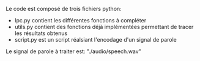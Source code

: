 Le code est composé de trois fichiers python:
- lpc.py contient les différentes fonctions à compléter
- utils.py contient des fonctions déjà implémentées permettant de tracer
  les résultats obtenus
- script.py est un script réalsiant l'encodage d'un signal de parole

Le signal de parole à traiter est: "./audio/speech.wav"

